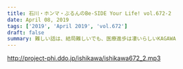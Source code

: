 ```yaml
---
title: 石川・ホンマ・ぶるんのBe-SIDE Your Life! vol.672-2
date: April 08, 2019
tags: ['2019', 'April 2019', 'vol.672']
draft: false
summary: 難しい話は、結局難しいでも、医療進歩は凄いらしいKAGAWA
---
```


http://project-phi.ddo.jp/ishikawa/ishikawa672_2.mp3
